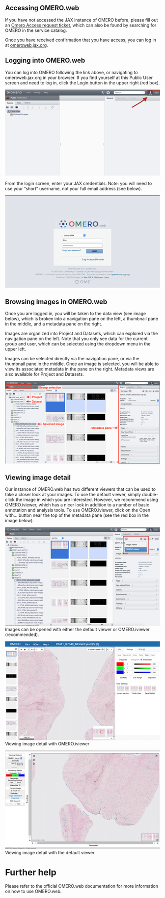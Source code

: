 ## Accessing OMERO.web
If you have not accessed the JAX instance of OMERO before, please fill out an [Omero Access request ticket](https://jax.service-now.com/jax?id=sc_cat_item&sys_id=0ff8f9b5db5f9450b2d52eda489619b3), which can also be found by searching for OMERO in the service catalog.

Once you have received confirmation that you have access, you can log in at [omeroweb.jax.org](omeroweb.jax.org).

## Logging into OMERO.web
You can log into OMERO following the link above, or navigating to omeroweb.jax.org in your browser. If you find yourself at this Public User screen and need to log in, click the Login button in the upper right (red box).

![](https://github.com/TheJacksonLaboratory/imaging-applications-documentation/blob/main/omero/images/omero_browsing_1.png?raw=true)
 
From the login screen, enter your JAX credentials. Note: you will need to use your “short” username, not your full email address (see below).

![](https://github.com/TheJacksonLaboratory/imaging-applications-documentation/blob/main/omero/images/omero_browsing_2.png?raw=true)
 
## Browsing images in OMERO.web
Once you are logged in, you will be taken to the data view (see image below), which is broken into a navigation pane on the left, a thumbnail pane in the middle, and a metadata pane on the right.

Images are organized into Project and Datasets, which can explored via the navigation pane on the left. Note that you only see data for the current group and user, which can be selected using the dropdown menu in the upper left.

Images can be selected directly via the navigation pane, or via the thumbnail pane in the middle. Once an image is selected, you will be able to view its associated metadata in the pane on the right. Metadata views are also available for Project and Datasets.

![](https://github.com/TheJacksonLaboratory/imaging-applications-documentation/blob/main/omero/images/omero_browsing_3.png?raw=true)
 
## Viewing image detail
Our instance of OMERO.web has two different viewers that can be used to take a closer look at your images. To use the default viewer, simply double-click the image in which you are interested. However, we recommend using OMERO.iviewer, which has a nicer look in addition to a number of basic annotation and analysis tools. To use OMERO.iviewer, click on the Open with... button near the top of the metadata pane (see the red box in the image below).

![](https://github.com/TheJacksonLaboratory/imaging-applications-documentation/blob/main/omero/images/omero_browsing_4.png?raw=true)
Images can be opened with either the default viewer or OMERO.iviewer (recommended).
 
![](https://github.com/TheJacksonLaboratory/imaging-applications-documentation/blob/main/omero/images/omero_browsing_5.png?raw=true)
Viewing image detail with OMERO.iviewer
 
![](https://github.com/TheJacksonLaboratory/imaging-applications-documentation/blob/main/omero/images/omero_browsing_6.png?raw=true)
Viewing image detail with the default viewer
 
# Further help
Please refer to the official OMERO.web documentation for more information on how to use OMERO.web.